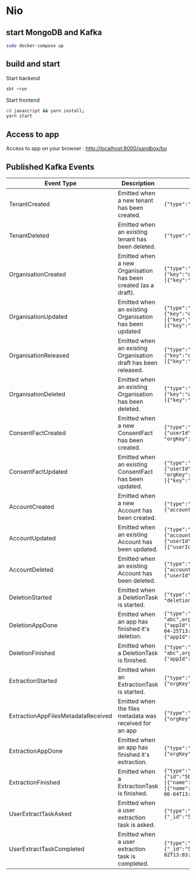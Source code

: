 # Nio


## start MongoDB and Kafka

```bash
sudo docker-compose up
```

## build and start

Start backend 

```bash
sbt ~run
```

Start frontend 

```bash
cd javascript && yarn install;
yarn start
```

## Access to app

Access to app on your browser : [http://localhost:9000/sandbox/bo](http://localhost:9000/sandbox/bo)


## Published Kafka Events

| Event Type           	               | Description                                                    	| Payload example                                                                                                                                                                              	|
|------------------------------------- |-------------------------------------------------------------------	|----------------------------------------------------------------------------------------------------------------------------------------------------------------------------------------------	|
| TenantCreated        	               | Emitted when a new tenant has been created.                        | ```{"type":"TenantCreated","author":"tenant-admin","date":"2018-04-11T12:27:34Z","id":984045289865216000,"payload":{"key":"newTenant","description":"a new tenant"}}```  |
| TenantDeleted        	               | Emitted when an existing tenant has been deleted.                  | ```{"type":"TenantDeleted","author":"tenant-admin","date":"2018-04-11T12:27:35Z","id":984045289865216004,"payload":{"key":"newTenant","description":"a new tenant"}}```  |
| OrganisationCreated  	               | Emitted when a new Organisation has been created (as a draft). 	| ```{"type":"OrganisationCreated","tenant":"prod","author":"admin@test.com","date":"2018-04-11T12:27:41Z","id":984045319233732614,"payload":{"key":"org1","label":"lbl1","version":{"status":"DRAFT","num":1,"latest":false},"groups":[{"key":"group1","label":"blalba","permissions":[{"key":"sms","label":"Please accept sms"}]}]}}```                                   	                    |
| OrganisationUpdated  	               | Emitted when an existing Organisation has been updated         	| ```{"type":"OrganisationUpdated","tenant":"prod","author":"admin@test.com","date":"2018-01-01T20:20:20Z","id":984045319233732615,"payload":{"key":"org1","label":"lbl2","version":{"status":"DRAFT","num":1,"latest":false},"groups":[{"key":"group1","label":"blalba","permissions":[{"key":"sms","label":"Please accept sms"}]}]}, "oldValue": {"key":"org1","label":"lbl1","version":{"status":"DRAFT","num":1,"latest":false},"groups":[{"key":"group1","label":"blalba","permissions":[{"key":"sms","label":"Please accept sms"}]}]}} ``` 	                            |
| OrganisationReleased 	               | Emitted when an existing Organisation draft has been released. 	| ```{"type":"OrganisationReleased","tenant":"prod","author":"admin@test.com","date":"2018-04-11T12:27:41Z","id":984045319397310471,"payload":{"key":"org1","label":"lbl2","version":{"status":"RELEASED","num":1,"latest":true},"groups":[{"key":"group1","label":"blalba","permissions":[{"key":"sms","label":"Please accept sms"}]}]}}```                                                               	|
| OrganisationDeleted  	               | Emitted when an existing Organisation has been deleted.       	    | ```{"type":"OrganisationDeleted","tenant":"prod","author":"admin@test.com","date":"2018-04-11T12:27:42Z","id":984045319233732615,"payload":{"key":"org1","label":"lbl2","version":{"status":"RELEASED","num":1,"latest":true},"groups":[{"key":"group1","label":"blalba","permissions":[{"key":"sms","label":"Please accept sms"}]}]}}```                                   	                    |
| ConsentFactCreated   	               | Emitted when a new ConsentFact has been created.               	| ```{"type":"ConsentFactCreated","tenant":"prod","author":"admin@test.com",date":"2018-04-11T12:27:43Z","id":984045319397310472,"payload":{"userId":"toto1","doneBy":{"userId":"bob","role":"admin"},"version":1,"groups":[{"key":"group1","label":"blabla","consents":[{"key":"sms","label":"Please accept sms","checked":true}]}], "orgKey":"org1" }```                                                         	|
| ConsentFactUpdated   	               | Emitted when an existing ConsentFact has been updated.         	| ```{"type":"ConsentFactUreated","tenant":"prod","author":"admin@test.com",date":"2018-04-11T12:27:44Z","id":984045319397310473,"payload":{"userId":"toto1","doneBy":{"userId":"bob","role":"admin"},"version":1,"groups":[{"key":"group1","label":"blabla","consents":[{"key":"sms","label":"Please accept sms","checked":true}]}], "orgKey":"org1" }, "oldValue":{"userId":"toto1","doneBy":{"userId":"bob","role":"admin"},"version":1,"groups":[{"key":"group1","label":"blabla","consents":[{"key":"sms","label":"Please accept sms","checked":true}]}], "orgKey":"org1" } ```                      	|
| AccountCreated   	                   | Emitted when a new Account has been created.         	            | ```{"type":"AccountCreated","tenant":"prod","author":"admin@test.com","account":"account1","date":"2018-04-25T13:22:54Z","id":989132643281928192,"payload":{"accountId":"account1","creationDate":"2018-04-25T13:22:45Z","organisationsUsers":[{"userId":"user1","orgKey":"org1"},{"userId":"user1","orgKey":"org2"}]}} ```                      	|
| AccountUpdated   	                   | Emitted when an existing Account has been updated.         	    | ```{"type":"AccountUpdated","tenant":"prod","author":"admin@test.com","account":"account1","date":"2018-04-25T13:22:54Z","id":989132644422778881,"payload":{"accountId":"account1","creationDate":"2018-04-25T13:22:45Z","organisationsUsers":[{"userId":"user1","orgKey":"org1"},{"userId":"user1","orgKey":"org2"},{"userId":"user1","orgKey":"org3"}]},"oldValue":{"accountId":"account1","creationDate":"2018-04-25T13:22:45Z","organisationsUsers":[{"userId":"user1","orgKey":"org1"},{"userId":"user1","orgKey":"org2"}]}} ```                      	|
| AccountDeleted   	                   | Emitted when an existing Account has been deleted.         	    | ```{"type":"AccountDeleted","tenant":"prod","author":"admin@test.com","account":"account1","date":"2018-04-25T13:22:54Z","id":989132645030952962,"payload":{"accountId":"account1","creationDate":"2018-04-25T13:22:45Z","organisationsUsers":[{"userId":"user1","orgKey":"org1"},{"userId":"user1","orgKey":"org2"},{"userId":"user1","orgKey":"org3"}]}} ```                      	|
| DeletionStarted                      | Emitted when a DeletionTask is started.                   	        | ```{"type":"DeletionStarted","tenant":"prod","date":"2018-04-25T13:22:54Z","id":989132645030952962,"payload":{"orgKey":"maif","userId":"toto","appId": "nestor1", "deletionTaskId":"delTaskMaif1"}]}} ```                      	|
| DeletionAppDone                      | Emitted when an app has finished it's deletion.             	    | ```{"type":"DeletionAppDone","tenant":"prod","date":"2018-04-25T13:22:54Z","id":989132645030952963,"payload":{"id": "abc",orgKey":"maif","userId":"toto","startedAt":"2018-04-25T13:22:54Z","appIds":["nestor1", "socialClub1"],"states":[{"appId":"nestor1","status":"Running"},{"appId":"socialClub1","Done"}],"status":"Running","lastUpdate":"2018-04-25T13:22:45Z"}]},"oldValue":{"id": "abc",orgKey":"maif","userId":"toto","startedAt":"2018-04-25T13:22:54Z","appIds":["nestor1", "socialClub1"],"states":[{"appId":"nestor1","status":"Running"},{"appId":"socialClub1","Running"}],"status":"Running","lastUpdate":"2018-04-25T13:22:45Z"}]}} ```                      	|
| DeletionFinished                     | Emitted when a DeletionTask is finished.                           | ```{"type":"DeletionFinished","tenant":"prod","date":"2018-04-25T13:22:54Z","id":989132645030952963,"payload":{"id": "abc",orgKey":"maif","userId":"toto","startedAt":"2018-04-25T13:22:54Z","appIds":["nestor1", "socialClub1"],"states":[{"appId":"nestor1","status":"Done"},{"appId":"socialClub1","Done"}],"status":"Done","lastUpdate":"2018-04-25T13:22:45Z"}]}} ```                      	|
| ExtractionStarted                    | Emitted when an ExtractionTask is started.                   	    | ```{"type":"ExtractionStarted","tenant":"sandbox","author":"test@test.com","date":"2018-06-04T13:05:13Z","id":1003623711494897664,"payload":{"orgKey":"orgTest1","userId":"toto","appId":"app1","extractionTaskId":"5b1539095f0000255472cdc4"}}```                      	|
| ExtractionAppFilesMetadataReceived   | Emitted when the files metadata was received for an app            | ```{"type":"ExtractionAppFilesMetadataReceived","tenant":"sandbox","author":"test@test.com","date":"2018-06-04T13:05:20Z","id":1003623739412185090,"payload":{"orgKey":"orgTest1","userId":"toto","appId":"app1","files":[{"name":"file_app1_5055686403064275342.json","contentType":"json","size":18}]}}```                      	|
| ExtractionAppDone                    | Emitted when an app has finished it's extraction.           	    | ```{"type":"ExtractionAppDone","tenant":"sandbox","author":"test@test.com","date":"2018-06-04T13:05:27Z","id":1003623770361954308,"payload":{"orgKey":"orgTest1","userId":"toto","appId":"app1"}}```                      	|
| ExtractionFinished                   | Emitted when a ExtractionTask is finished.                         | ```{"type":"ExtractionFinished","tenant":"sandbox","author":"test@test.com","date":"2018-06-04T13:05:31Z","id":1003623783485931526,"payload":{"id":"5b1539095f0000255472cdc4","orgKey":"orgTest1","userId":"toto","startedAt":"2018-06-04T13:05:13Z","appIds":["app1","app2"],"states":[{"appId":"app1","files":[{"name":"file_app1_5055686403064275342.json","contentType":"json","size":18}],"totalBytes":18,"status":"Done"},{"appId":"app2","files":[{"name":"file_app2_6706799341605546550.json","contentType":"json","size":18}],"totalBytes":18,"status":"Done"}],"status":"Done","progress":100,"lastUpdate":"2018-06-04T13:05:31Z","done":2}}```                      	|
| UserExtractTaskAsked                 | Emitted when a user extraction task is asked.                      | ```{"type":"UserExtractTaskAsked","tenant":"sandbox","author":"pa:admin@nio.io","metadata":{},"date":"2018-10-02T13:03:56Z","id":1047109931998642177,"payload":{"_id":"5bb36cbc1f000014fcc9cb6c","tenant":"sandbox","orgKey":"maif","userId":"user1","email":"loic.remongin@scub.net","startedAt":"2018-10-02T13:03:56Z"}}```                      	|
| UserExtractTaskCompleted             | Emitted when a user extraction task is completed.                  | ```{"type":"UserExtractTaskCompleted","tenant":"sandbox","author":"apikey:nio-apikey","metadata":{},"date":"2018-10-02T13:04:48Z","id":1047110149804654594,"payload":{"_id":"5bb36cbc1f000014fcc9cb6c","tenant":"sandbox","orgKey":"maif","userId":"user1","email":"loic.remongin@scub.net","startedAt":"2018-10-02T13:03:56Z","uploadStartedAt":"2018-10-02T13:04:47Z","endedAt":"2018-10-02T13:04:48Z"}}```                      	|
